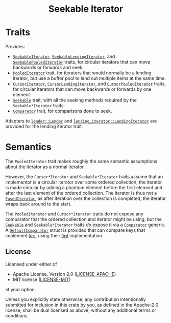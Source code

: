 <div align="center" class="rustdoc-hidden">
<h1> Seekable Iterator </h1>
</div>

# Traits

Provides:
  - [`SeekableIterator`], [`SeekableLendingIterator`], and [`SeekablePooledIterator`] traits, for
    circular iterators that can move backwards or forwards and seek.
  - [`PooledIterator`] trait, for iterators that would normally be a lending iterator, but use a
    buffer pool to lend out multiple items at the same time.
  - [`CursorIterator`], [`CursorLendingIterator`], and [`CursorPooledIterator`] traits, for
    circular iterators that can move backwards or forwards by one element.
  - [`Seekable`] trait, with all the seeking methods required by the `Seekable*Iterator` traits.
  - [`Comparator`] trait, for comparisons done to seek.

Adapters to [`lender::Lender`] and [`lending_iterator::LendingIterator`] are provided for the
lending iterator trait.

# Semantics

The `PooledIterator` trait makes roughly the same semantic assumptions about the iterator as
a normal iterator.

However, the `Cursor*Iterator` and `Seekable*Iterator` traits assume that an implementor is a
circular iterator over some ordered collection; the iterator is made circular by adding a phantom
element before the first element and after the last element of the ordered collection. The iterator
is thus not a [`FusedIterator`], as after iteration over the collection is completed, the iterator
wraps back around to the start.

The `PooledIterator` and `Cursor*Iterator` traits do not expose any comparator that the ordered
collection and iterator might be using, but the [`Seekable`] and `Seekable*Iterator` traits _do_
expose it via a [`Comparator`] generic. A [`DefaultComparator`] struct is provided that can compare
keys that implement [`Ord`], using their [`Ord`] implementation.

## License

Licensed under either of

* Apache License, Version 2.0 ([LICENSE-APACHE][])
* MIT license ([LICENSE-MIT][])

at your option.

Unless you explicitly state otherwise, any contribution intentionally submitted for inclusion in
this crate by you, as defined in the Apache-2.0 license, shall be dual licensed as above, without
any additional terms or conditions.

[LICENSE-APACHE]: LICENSE-APACHE
[LICENSE-MIT]: LICENSE-MIT

[`PooledIterator`]: https://docs.rs/seekable-iterator/0/seekable_iterator/trait.PooledIterator.html

[`SeekableIterator`]: https://docs.rs/seekable-iterator/0/seekable_iterator/trait.SeekableIterator.html
[`SeekableLendingIterator`]: https://docs.rs/seekable-iterator/0/seekable_iterator/trait.SeekableLendingIterator.html
[`SeekablePooledIterator`]: https://docs.rs/seekable-iterator/0/seekable_iterator/trait.SeekablePooledIterator.html

[`CursorIterator`]: https://docs.rs/seekable-iterator/0/seekable_iterator/trait.CursorIterator.html
[`CursorLendingIterator`]: https://docs.rs/seekable-iterator/0/seekable_iterator/trait.CursorLendingIterator.html
[`CursorPooledIterator`]: https://docs.rs/seekable-iterator/0/seekable_iterator/trait.CursorPooledIterator.html

[`Seekable`]: https://docs.rs/seekable-iterator/0/seekable_iterator/trait.Seekable.html
[`Comparator`]: https://docs.rs/seekable-iterator/0/seekable_iterator/trait.Comparator.html
[`DefaultComparator`]: https://docs.rs/seekable-iterator/0/seekable_iterator/struct.DefaultComparator.html

[`Ord`]: https://doc.rust-lang.org/std/cmp/trait.Ord.html
[`FusedIterator`]: https://doc.rust-lang.org/std/iter/trait.FusedIterator.html
[`lender::Lender`]: https://docs.rs/lender/0.3.2/lender/trait.Lender.html
[`lending_iterator::LendingIterator`]: https://docs.rs/lending-iterator/0.1.7/lending_iterator/trait.LendingIterator.html
